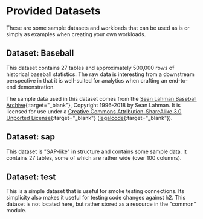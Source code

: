 # Provided Datasets

These are some sample datasets and workloads that can be used as is or simply as examples
when creating your own workloads.

## Dataset: Baseball

This dataset contains 27 tables and approximately 500,000 rows of historical baseball 
statistics. The raw data is interesting from a downstream perspective in that it is 
well-suited for analytics when crafting an end-to-end demonstration.

The sample data used in this dataset comes from the 
[Sean Lahman Baseball Archive](http://www.seanlahman.com/baseball-archive/statistics){:target="_blank"},
Copyright 1996-2018 by Sean Lahman. It is licensed for use under a
[Creative Commons Attribution-ShareAlike 3.0 Unported License](http://creativecommons.org/licenses/by-sa/3.0/){:target="_blank"} 
([legalcode](https://creativecommons.org/licenses/by-sa/3.0/legalcode){:target="_blank"}).



## Dataset: sap

This dataset is "SAP-like" in structure and contains some sample data. It contains 27 tables, 
some of which are rather wide (over 100 columns).


## Dataset: test

This is a simple dataset that is useful for smoke testing connections. Its simplicity  also 
makes it useful for testing code changes against h2. This dataset is not located here, but rather
stored as a resource in the "common" module.
